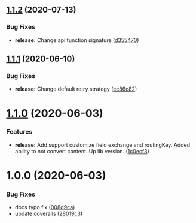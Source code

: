 ## [1.1.2](https://github.com/TinkoffCreditSystems/mbclient/compare/v1.1.1...v1.1.2) (2020-07-13)


### Bug Fixes

* **release:** Change api function signature ([d355470](https://github.com/TinkoffCreditSystems/mbclient/commit/d355470cd93c240b2b7ae45c6b6040cf03b8d757))

## [1.1.1](https://github.com/TinkoffCreditSystems/mbclient/compare/v1.1.0...v1.1.1) (2020-06-10)


### Bug Fixes

* **release:** Change default retry strategy ([cc86c82](https://github.com/TinkoffCreditSystems/mbclient/commit/cc86c82bda0ce48d1bfb5481ed1f2ccffa20eb30))

# [1.1.0](https://github.com/TinkoffCreditSystems/mbclient/compare/v1.0.0...v1.1.0) (2020-06-03)


### Features

* **release:** Add support customize field exchange and routingKey. Added ability to not convert content. Up lib version. ([1c0ecf3](https://github.com/TinkoffCreditSystems/mbclient/commit/1c0ecf3fb43d4ed2eff645b18a608c14c2de7df0))

# 1.0.0 (2020-06-03)


### Bug Fixes

* docs typo fix ([008d9ca](https://github.com/TinkoffCreditSystems/mbclient/commit/008d9caba869936835ef09ec6f265cf6b9abfc39))
* update coveralls ([28019c3](https://github.com/TinkoffCreditSystems/mbclient/commit/28019c3721d0f668018f535b106fff42624cf342))
